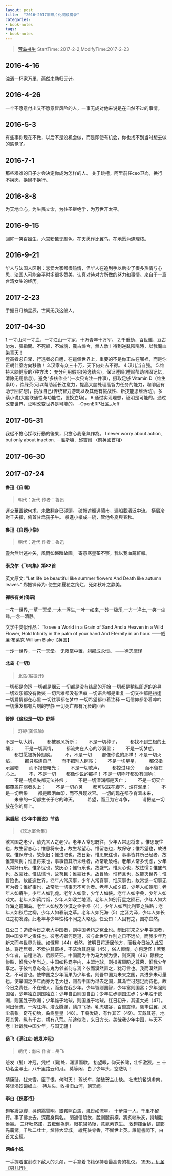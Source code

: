 ```yaml
---
layout: post
title:  "2016~2017年碎片化阅读摘录"
categories:
- book-notes
tags:
- book-notes
---
```


> [荒岛书生](http://www.lidaxiang.cn/)
> StartTime: 2017-2-2,ModifyTime:2017-2-23

## 2016-4-16
浊酒一杯家万里，燕然未勒归无计。
## 2016-4-26
一个不愿意付出又不愿意冒风险的人，一事无成对他来说是在自然不过的事情。
## 2016-5-3  
有些事你现在不做，以后不是没机会做，而是即使有机会，你也找不到当时想去做的感觉了。
## 2016-7-1   
那些艰难的日子才会决定你成为怎样的人。
关于跳槽，阿里前任ceo卫岗，换行不换岗，换岗不换行。
## 2016-8-8
为天地立心，为生民立命，为往圣继绝学，为万世开太平。
## 2016-9-15
回眸一笑百媚生，六宫粉黛无颜色。在天愿作比翼鸟，在地愿为连理枝。
## 2016-9-21
华人与法国人区别：恋爱大家都很热情，但华人在追到手以后少了很多热情与心思，法国人可能会平时多很多赞美，认真对待对方所做的努力和事情。来自于一篇台湾女生的经历。
## 2017-2-23
手握日月摘星辰，世间无我这般人。
## 2017-04-30
1.一寸山河一寸血，一寸江山一寸家，十万青年十万军。
2.千重劫，百世難，亘古匆匆，彈指間。不死軀，不滅魂，震古爍今，無人敵！待到逆亂陰陽時，以我魔血染青天！  
登高者必自卑，行遠者必自邇，在這個世界上，重要的不是你正站在哪裡，而是你正朝什麼方向移動！
3.汉家有众三十万，天下何处去不得。
4.汉儿当自强。
5.维持大脑健康的7种方法：
充分利用假期(劳逸结合)，保证睡眠(睡眠帮助巩固记忆，清除无用信息)，避免“多核作业”(一次只专注一件事)，摄取足够 Vitamin D（维生素D），饮绿茶(可以帮助延长注意力，提高大脑处理高智力任务的能力，咖啡因有助于回忆想)，挑战自己(传统智力游戏以及其他有挑战性、新技能思维活动)，多读小说(大脑联通性与功能性，置换立场)。
8.通过实现理想，证明是可能的。通过改变世界，证明改变世界是可能的。 -OpenERP社区_Jeff
## 2017-05-31
我從不擔心採取行動的後果，只擔心我毫無作為。
I never worry about action, but only about inaction.
－溫斯頓．邱吉爾 〈前英國首相〉

## 2017-06-30

## 2017-07-24
#### 魯迅《自嘲》
> 朝代：近代 作者：魯迅

運交華蓋欲何求，未敢翻身已碰頭。
破帽遮顏過鬧市，漏船載酒泛中流。
橫眉冷對千夫指，俯首甘爲孺子牛。
躲進小樓成一統，管他冬夏與春秋。

#### 魯迅《自题小像》
> 朝代：近代 作者：魯迅

靈台無計逃神矢，風雨如磐暗故園。
寄意寒星荃不察，我以我血薦軒轅。

#### 泰戈尔《飞鸟集》第82首
英文原文:
"Let life be beautiful like summer flowers And Death like autumn leaves."
郑振铎译为:
使生如夏花之绚烂，死如秋叶之静美。

#### 禅宗有关(偈语)
一花一世界,一草一天堂,一木一浮生,一叶一如来,一砂一极乐,一方一净土,一笑一尘缘,一念一清静。

文学中类似作品：
To see a World in a Grain of Sand
And a Heaven in a Wild Flower,
Hold Infinity in the palm of your hand
And Eternity in an hour. ——威廉·布莱克 William Blake【英国】

一沙一世界，一花一天堂。
无限掌中置，刹那成永恒。 ——徐志摩译

#### 北岛《一切》
> 北岛(赵振开)

一切都是命运
一切都是烟云
一切都是没有结局的开始
一切都是稍纵即逝的追寻
一切欢乐都没有微笑
一切苦难都没有泪痕
一切语言都是重复
一切交往都是初逢
一切爱情都在心里
一切往事都在梦中
一切希望都带着注释
一切信仰都带着呻吟
一切爆发都有片刻的宁静
一切死亡都有冗长的回声

#### 舒婷《这也是一切》舒婷
> 舒婷(龚佩瑜)

不是一切大树，
　　都被暴风折断；
　　不是一切种子，
　　都找不到生根的土壤；
　　不是一切真情，
　　都流失在人心的沙漠里；
　　不是一切梦想，
　　都甘愿被折掉翅膀。
　　不，不是一切
　　都像你说的那样！
不是一切火焰，
　　都只燃烧自己
　　而不把别人照亮；
　　不是一切星星，
　　都仅指示黑暗
　　而不报告曙光；
　　不是一切歌声，
　　都掠过耳旁
　　而不留在心上。
　　不，不是一切
　　都像你说的那样！
不是一切呼吁都没有回响；
　　不是一切损失都无法补偿；
　　不是一切深渊都是灭亡；
　　不是一切灭亡都覆盖在弱者头上；
　　不是一切心灵
　　都可以踩在脚下，烂在泥里；
　　不是一切后果
　　都是眼泪血印，而不展现欢容。
一切的现在都孕育着未来，
　　未来的一切都生长于它的昨天。
　　希望，而且为它斗争，
　　请把这一切放在你的肩上。

#### 梁启超《少年中国说》节选
>《饮冰室合集》

欲言国之老少，请先言人之老少。老年人常思既往，少年人常思将来
。惟思既往也，故生留恋心；惟思将来也，故生希望心。惟留恋也，故保守；惟希望也，故进取。惟保守也，故永旧；惟进取也，故日新。惟思既往也，事事皆其所已经者，故惟知照例；惟思将来也，事事皆其所未经者，故常敢破格。老年人常多忧虑，少年人常好行乐。惟多忧也，故灰心；惟行乐也，故盛气。惟灰心也，故怯懦；惟盛气也，故豪壮。惟怯懦也，故苟且；惟豪壮也，故冒险。惟苟且也，故能灭世界；惟冒险也，故能造世界。老年人常厌事，少年人常喜事。惟厌事也，故常觉一切事无可为者；惟好事也，故常觉一切事无不可为者。老年人如夕照，少年人如朝阳；老年人如瘠牛，少年人如乳虎。老年人如僧，少年人如侠。老年人如字典，少年人如戏文。老年人如鸦片烟，少年人如泼兰地酒。老年人如别行星之陨石，少年人如大洋海之珊瑚岛。老年人如埃及沙漠之金字塔（4），少年人如西比利亚之铁路；老年人如秋后之柳，少年人如春前之草。老年人如死海（5）之潴为泽，少年人如长江之初发源。此老年与少年性格不同之大略也。任公曰：人固有之，国亦宜然。

任公曰：造成今日之老大中国者，则中国老朽之冤业也。制出将来之少年中国者，则中国少年之责任也。彼老朽者何足道，彼与此世界作别之日不远矣，而我少年乃新来而与世界为缘。如僦屋（44）者然，彼明日将迁居他方，而我今日始入此室处。将迁居者，不爱护其窗栊，不洁治其庭庑（45），俗人恒情，亦何足怪！若我少年者，前程浩浩，后顾茫茫。中国而为牛为马为奴为隶，则烹脔（46）鞭棰之惨酷，惟我少年当之。中国如称霸宇内，主盟地球，则指挥顾盼之尊荣，惟我少年享之。于彼气息奄奄与鬼为邻者何与焉？彼而漠然置之，犹可言也。我而漠然置之，不可言也。使举国之少年而果为少年也，则吾中国为未来之国，其进步未可量也。使举国之少年而亦为老大也，则吾中国为过去之国，其澌亡可翘足而待也。故今日之责任，不在他人，而全在我少年。少年智则国智，少年富则国富；少年强则国强，少年独立则国独立；少年自由则国自由；少年进步则国进步；少年胜于欧洲，则国胜于欧洲；少年雄于地球，则国雄于地球。红日初升，其道大光（47）。河出伏流，一泻汪洋。潜龙腾渊，鳞爪飞扬。乳虎啸谷，百兽震惶。鹰隼试翼，风尘翕张。奇花初胎，矞矞皇皇（48）。干将发硎，有作其芒（49）。天戴其苍，地履其黄。纵有千古，横有八荒。前途似海，来日方长。美哉我少年中国，与天不老！壮哉我中国少年，与国无疆！

#### 岳飞《满江红·怒发冲冠》
> 朝代：南宋 作者：岳飞

怒发（髪）冲冠，凭栏（阑)处、潇潇雨歇。
抬望眼，仰天长啸，壮怀激烈。三
十功名尘与土，八千里路云和月。
莫等闲、白了少年头，空悲切！

靖康耻，犹未雪。臣子恨，何时灭！
驾长车，踏破贺兰山缺。
壮志饥餐胡虏肉，笑谈渴饮匈奴血。
待从头、收拾旧山河，朝天阙。

#### 李白《侠客行》
趙客縵胡纓，吳鉤霜雪明。銀鞍照白馬，颯沓如流星。
十步殺一人，千里不留行。事了拂衣去，深藏身與名。
閑過信陵飲，脫劍膝前橫。將炙啖朱亥，持觴勸侯嬴。
三杯吐然諾，五嶽倒為輕。眼花耳熱後，意氣素霓生。
救趙揮金槌，邯鄲先震驚。千秋二壯士，煊赫大梁城。
縱死俠骨香，不慚世上英。誰能書閣下，白首太玄經。

#### 网络小说
一手握着宝剑砍下敌人的头颅，一手拿着书籍保持着最高贵的礼仪。
[1995，仇圣《男儿行》](https://baike.baidu.com/item/%E7%94%B7%E5%84%BF%E8%A1%8C/1783386?fr=aladdin)
